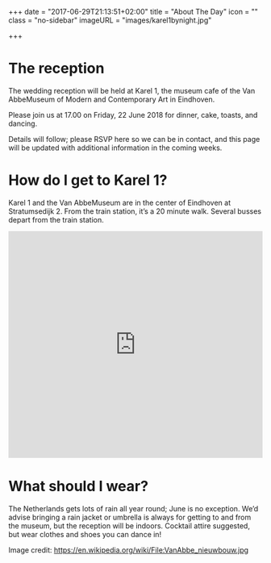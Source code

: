 +++
date = "2017-06-29T21:13:51+02:00"
title = "About The Day"
icon = ""
class = "no-sidebar"
imageURL = "images/karel1bynight.jpg"

+++
<!--more-->
# The reception
The wedding reception will be held at Karel 1, the museum cafe of the Van AbbeMuseum of Modern and Contemporary Art in Eindhoven. 

Please join us at 17.00 on Friday, 22 June 2018 for dinner, cake, toasts, and dancing. 

Details will follow; please RSVP here so we can be in contact, and this page will be updated with additional information in the coming weeks. 

# How do I get to Karel 1? 
Karel 1 and the Van AbbeMuseum are in the center of Eindhoven at Stratumsedijk 2. From the train station, it’s a 20 minute walk. Several busses depart from the train station. 

<iframe width="100%" height="450" frameborder="0" style="border:0"
src="https://www.google.com/maps/embed/v1/place?q=place_id:ChIJ5yXyHQLZxkcR4lktXxAS_RA&key=AIzaSyBiu3g42TCvY9TVX3jbdA1RMbaMOomU_I0" allowfullscreen></iframe>
<br>

# What should I wear?
The Netherlands gets lots of rain all year round; June is no exception. We’d advise bringing a rain jacket or umbrella is always for getting to and from the museum, but the reception will be indoors. Cocktail attire suggested, but wear clothes and shoes you can dance in!


Image credit: https://en.wikipedia.org/wiki/File:VanAbbe_nieuwbouw.jpg

